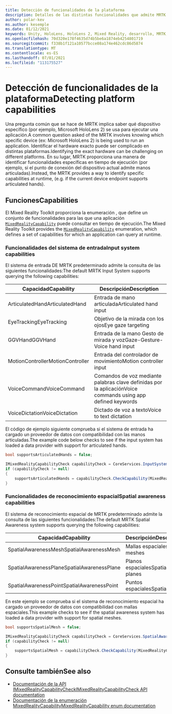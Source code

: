 ```yaml
---
title: Detección de funcionalidades de la plataforma
description: Detalles de las distintas funcionalidades que admite MRTK
author: polar-kev
ms.author: kesemple
ms.date: 01/12/2021
keywords: Unity, HoloLens, HoloLens 2, Mixed Reality, desarrollo, MRTK, funcionalidades,
ms.openlocfilehash: 70d320e178f4635d74b5be6a1874eb4254801719
ms.sourcegitcommit: f338b1f121a10577bcce08a174e462cdc86d5874
ms.translationtype: MT
ms.contentlocale: es-ES
ms.lasthandoff: 07/01/2021
ms.locfileid: "113175527"
---
```

# <a name="detecting-platform-capabilities"></a><span data-ttu-id="3fc98-104">Detección de funcionalidades de la plataforma</span><span class="sxs-lookup"><span data-stu-id="3fc98-104">Detecting platform capabilities</span></span>

<span data-ttu-id="3fc98-105">Una pregunta común que se hace de MRTK implica saber qué dispositivo específico (por ejemplo, Microsoft HoloLens 2) se usa para ejecutar una aplicación.</span><span class="sxs-lookup"><span data-stu-id="3fc98-105">A common question asked of the MRTK involves knowing which specific device (ex: Microsoft HoloLens 2) is being used to run an application.</span></span> <span data-ttu-id="3fc98-106">Identificar el hardware exacto puede ser complicado en distintas plataformas.</span><span class="sxs-lookup"><span data-stu-id="3fc98-106">Identifying the exact hardware can be challenging on different platforms.</span></span> <span data-ttu-id="3fc98-107">En su lugar, MRTK proporciona una manera de identificar funcionalidades específicas en tiempo de ejecución (por ejemplo, si el punto de conexión del dispositivo actual admite manos articuladas).</span><span class="sxs-lookup"><span data-stu-id="3fc98-107">Instead, the MRTK provides a way to identify specific capabilities at runtime, (e.g. if the current device endpoint supports articulated hands).</span></span>

## <a name="capabilities"></a><span data-ttu-id="3fc98-108">Funciones</span><span class="sxs-lookup"><span data-stu-id="3fc98-108">Capabilities</span></span>

<span data-ttu-id="3fc98-109">El Mixed Reality Toolkit proporciona la enumeración , que define un conjunto de funcionalidades para las que una aplicación [`MixedRealityCapability`](xref:Microsoft.MixedReality.Toolkit.MixedRealityCapability) puede consultar en tiempo de ejecución.</span><span class="sxs-lookup"><span data-stu-id="3fc98-109">The Mixed Reality Toolkit provides the [`MixedRealityCapability`](xref:Microsoft.MixedReality.Toolkit.MixedRealityCapability) enumeration, which defines a set of capabilities for which an application can query at runtime.</span></span>

### <a name="input-system-capabilities"></a><span data-ttu-id="3fc98-110">Funcionalidades del sistema de entrada</span><span class="sxs-lookup"><span data-stu-id="3fc98-110">Input system capabilities</span></span>

<span data-ttu-id="3fc98-111">El sistema de entrada DE MRTK predeterminado admite la consulta de las siguientes funcionalidades:</span><span class="sxs-lookup"><span data-stu-id="3fc98-111">The default MRTK Input System supports querying the following capabilities:</span></span>

| <span data-ttu-id="3fc98-112">Capacidad</span><span class="sxs-lookup"><span data-stu-id="3fc98-112">Capability</span></span> | <span data-ttu-id="3fc98-113">Descripción</span><span class="sxs-lookup"><span data-stu-id="3fc98-113">Description</span></span> |
|---|---|
| <span data-ttu-id="3fc98-114">ArticulatedHand</span><span class="sxs-lookup"><span data-stu-id="3fc98-114">ArticulatedHand</span></span> | <span data-ttu-id="3fc98-115">Entrada de mano articulada</span><span class="sxs-lookup"><span data-stu-id="3fc98-115">Articulated hand input</span></span> |
| <span data-ttu-id="3fc98-116">EyeTracking</span><span class="sxs-lookup"><span data-stu-id="3fc98-116">EyeTracking</span></span> | <span data-ttu-id="3fc98-117">Objetivo de la mirada con los ojos</span><span class="sxs-lookup"><span data-stu-id="3fc98-117">Eye gaze targeting</span></span> |
| <span data-ttu-id="3fc98-118">GGVHand</span><span class="sxs-lookup"><span data-stu-id="3fc98-118">GGVHand</span></span> | <span data-ttu-id="3fc98-119">Entrada de la mano Gesto de mirada y voz</span><span class="sxs-lookup"><span data-stu-id="3fc98-119">Gaze-Gesture-Voice hand input</span></span> |
| <span data-ttu-id="3fc98-120">MotionController</span><span class="sxs-lookup"><span data-stu-id="3fc98-120">MotionController</span></span> | <span data-ttu-id="3fc98-121">Entrada del controlador de movimiento</span><span class="sxs-lookup"><span data-stu-id="3fc98-121">Motion controller input</span></span> |
| <span data-ttu-id="3fc98-122">VoiceCommand</span><span class="sxs-lookup"><span data-stu-id="3fc98-122">VoiceCommand</span></span> | <span data-ttu-id="3fc98-123">Comandos de voz mediante palabras clave definidas por la aplicación</span><span class="sxs-lookup"><span data-stu-id="3fc98-123">Voice commands using app defined keywords</span></span> |
| <span data-ttu-id="3fc98-124">VoiceDictation</span><span class="sxs-lookup"><span data-stu-id="3fc98-124">VoiceDictation</span></span> | <span data-ttu-id="3fc98-125">Dictado de voz a texto</span><span class="sxs-lookup"><span data-stu-id="3fc98-125">Voice to text dictation</span></span> |

<span data-ttu-id="3fc98-126">El código de ejemplo siguiente comprueba si el sistema de entrada ha cargado un proveedor de datos con compatibilidad con las manos articuladas.</span><span class="sxs-lookup"><span data-stu-id="3fc98-126">The example code below checks to see if the input system has loaded a data provider with support for articulated hands.</span></span>

```c#
bool supportsArticulatedHands = false;

IMixedRealityCapabilityCheck capabilityCheck = CoreServices.InputSystem as IMixedRealityCapabilityCheck;
if (capabilityCheck != null)
{
    supportsArticulatedHands = capabilityCheck.CheckCapability(MixedRealityCapability.ArticulatedHand);
}
```

### <a name="spatial-awareness-capabilities"></a><span data-ttu-id="3fc98-127">Funcionalidades de reconocimiento espacial</span><span class="sxs-lookup"><span data-stu-id="3fc98-127">Spatial awareness capabilities</span></span>

<span data-ttu-id="3fc98-128">El sistema de reconocimiento espacial de MRTK predeterminado admite la consulta de las siguientes funcionalidades:</span><span class="sxs-lookup"><span data-stu-id="3fc98-128">The default MRTK Spatial Awareness system supports querying the following capabilities:</span></span>

| <span data-ttu-id="3fc98-129">Capacidad</span><span class="sxs-lookup"><span data-stu-id="3fc98-129">Capability</span></span> | <span data-ttu-id="3fc98-130">Descripción</span><span class="sxs-lookup"><span data-stu-id="3fc98-130">Description</span></span> |
|---|---|
| <span data-ttu-id="3fc98-131">SpatialAwarenessMesh</span><span class="sxs-lookup"><span data-stu-id="3fc98-131">SpatialAwarenessMesh</span></span> | <span data-ttu-id="3fc98-132">Mallas espaciales</span><span class="sxs-lookup"><span data-stu-id="3fc98-132">Spatial meshes</span></span> |
| <span data-ttu-id="3fc98-133">SpatialAwarenessPlane</span><span class="sxs-lookup"><span data-stu-id="3fc98-133">SpatialAwarenessPlane</span></span> | <span data-ttu-id="3fc98-134">Planos espaciales</span><span class="sxs-lookup"><span data-stu-id="3fc98-134">Spatial planes</span></span> |
| <span data-ttu-id="3fc98-135">SpatialAwarenessPoint</span><span class="sxs-lookup"><span data-stu-id="3fc98-135">SpatialAwarenessPoint</span></span> | <span data-ttu-id="3fc98-136">Puntos espaciales</span><span class="sxs-lookup"><span data-stu-id="3fc98-136">Spatial points</span></span> |

<span data-ttu-id="3fc98-137">En este ejemplo se comprueba si el sistema de reconocimiento espacial ha cargado un proveedor de datos con compatibilidad con mallas espaciales.</span><span class="sxs-lookup"><span data-stu-id="3fc98-137">This example checks to see if the spatial awareness system has loaded a data provider with support for spatial meshes.</span></span>

```c#
bool supportsSpatialMesh = false;

IMixedRealityCapabilityCheck capabilityCheck = CoreServices.SpatialAwarenessSystem as IMixedRealityCapabilityCheck;
if (capabilityCheck != null)
{
    supportsSpatialMesh = capabilityCheck.CheckCapability(MixedRealityCapability.SpatialAwarenessMesh);
}
```

## <a name="see-also"></a><span data-ttu-id="3fc98-138">Consulte también</span><span class="sxs-lookup"><span data-stu-id="3fc98-138">See also</span></span>

- [<span data-ttu-id="3fc98-139">Documentación de la API IMixedRealityCapabilityCheck</span><span class="sxs-lookup"><span data-stu-id="3fc98-139">IMixedRealityCapabilityCheck API documentation</span></span>](xref:Microsoft.MixedReality.Toolkit.IMixedRealityCapabilityCheck)
- [<span data-ttu-id="3fc98-140">Documentación de la enumeración MixedRealityCapability</span><span class="sxs-lookup"><span data-stu-id="3fc98-140">MixedRealityCapability enum documentation</span></span>](xref:Microsoft.MixedReality.Toolkit.MixedRealityCapability)

